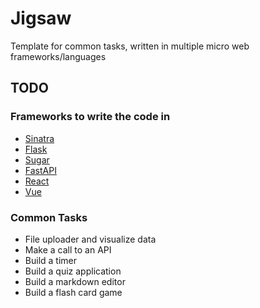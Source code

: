 # Jigsaw
Template for common tasks, written in multiple micro web frameworks/languages 


## TODO 

### Frameworks to write the code in 
- [Sinatra]()
- [Flask]()
- [Sugar]()
- [FastAPI]()
- [React]()
- [Vue]()

### Common Tasks 
- File uploader and visualize data 
- Make a call to an API 
- Build a timer 
- Build a quiz application 
- Build a markdown editor 
- Build a flash card game

